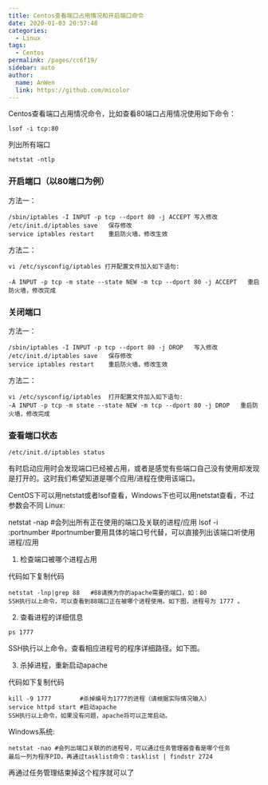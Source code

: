 ```yaml
---
title: Centos查看端口占用情况和开启端口命令
date: 2020-01-03 20:57:48
categories: 
  - Linux
tags: 
  - Centos
permalink: /pages/cc6f19/
sidebar: auto
author: 
  name: AnWen
  link: https://github.com/micolor
---
```


Centos查看端口占用情况命令，比如查看80端口占用情况使用如下命令：
```
lsof -i tcp:80
```
列出所有端口
```
netstat -ntlp
```
<!--MORE-->

### 开启端口（以80端口为例）

方法一：
```
/sbin/iptables -I INPUT -p tcp --dport 80 -j ACCEPT 写入修改
/etc/init.d/iptables save   保存修改
service iptables restart    重启防火墙，修改生效
```
方法二：
```
vi /etc/sysconfig/iptables 打开配置文件加入如下语句:

-A INPUT -p tcp -m state --state NEW -m tcp --dport 80 -j ACCEPT   重启防火墙，修改完成
```

###  关闭端口

方法一：
```
/sbin/iptables -I INPUT -p tcp --dport 80 -j DROP   写入修改
/etc/init.d/iptables save   保存修改
service iptables restart    重启防火墙，修改生效
```
方法二：
```
vi /etc/sysconfig/iptables  打开配置文件加入如下语句:
-A INPUT -p tcp -m state --state NEW -m tcp --dport 80 -j DROP   重启防火墙，修改完成
```

###  查看端口状态
```
/etc/init.d/iptables status
```
有时启动应用时会发现端口已经被占用，或者是感觉有些端口自己没有使用却发现是打开的。这时我们希望知道是哪个应用/进程在使用该端口。

CentOS下可以用netstat或者lsof查看，Windows下也可以用netstat查看，不过参数会不同
Linux:

netstat -nap #会列出所有正在使用的端口及关联的进程/应用
lsof -i :portnumber #portnumber要用具体的端口号代替，可以直接列出该端口听使用进程/应用

1. 检查端口被哪个进程占用

代码如下复制代码
```
netstat -lnp|grep 88   #88请换为你的apache需要的端口，如：80
SSH执行以上命令，可以查看到88端口正在被哪个进程使用。如下图，进程号为 1777 。
```
2. 查看进程的详细信息
```
ps 1777
```
SSH执行以上命令。查看相应进程号的程序详细路径。如下图。

3. 杀掉进程，重新启动apache

代码如下复制代码
```
kill -9 1777        #杀掉编号为1777的进程（请根据实际情况输入）
service httpd start #启动apache
SSH执行以上命令，如果没有问题，apache将可以正常启动。
```
Windows系统:
```
netstat -nao #会列出端口关联的的进程号，可以通过任务管理器查看是哪个任务
最后一列为程序PID，再通过tasklist命令：tasklist | findstr 2724
```
再通过任务管理结束掉这个程序就可以了